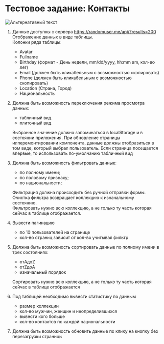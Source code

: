 # Тестовое задание: Контакты
![Альтернативный текст](https://www.notion.so/image/https%3A%2F%2Fs3-us-west-2.amazonaws.com%2Fsecure.notion-static.com%2F4ef98477-1a45-4014-9abc-510f2c2530e0%2Fscreencapture-inkubator-ks-ua-testing-react-redux-contacts-2020-11-01-10_22_45.png?table=block&id=e25686ce-d609-40d2-bee2-f45d9ba251e6&width=6720&userId=&cache=v2)
1. Данные доступны с сервера https://randomuser.me/api/?results=200  
   Отображение данных в виде таблицы.  
   Колонки ряда таблицы:  
    - Avatar
    - Fullname
    - Birthday (формат - День недели, mm/dd/yyyy, hh:mm am, кол-во лет)
    - Email (должен быть кликабельным с возможностью скопировать)
    - Phone (должен быть кликабельным с возможностью скопировать)
    - Location (Страна, Город)
    - Национальность


2. Должна быть возможность переключения режима просмотра данных:  
    - табличный вид
    - плиточный вид  
      
    Выбранное значение должно запоминаться в localStorage и в состоянии приложения.
    При обновление страницы илперемонтировании компонента, данные должны
    отобразиться в том виде, который выбрал пользователь. Если страница посещается
    впервые, то использовать по-умолчанию табличный вид


3. Должна быть возможность фильтровать данные:  
    - по полному имени;
    - по половому признаку;
    - по национальности;

    Фильтрация должна происходить без ручной отправки формы.  
    Очистка фильтра возвращает коллекцию к изначальному состоянию.  
    Фильтровать нужно всю коллекцию, а не только ту часть которая сейчас в таблице
    отображается.


4. Вывести пагинацию  
    - по 10 пользователей на странице
    - кол-во страниц зависит от кол-во учитывая фильтр


5. Должна быть возможность сортировать данные по полному имени в трех состояниях:
    - отAдоZ
    - отZдоA
    - изначальный порядок  

   Сортировать нужно всю коллекцию, а не только ту часть которая сейчас в таблице
   отображается


6. Под таблицей необходимо вывести статистику по данным
    - размер коллекции
    - кол-во мужчин, женщин и неопределившихся
    - вывести кого больше
    - кол-во контактов по каждой национальности


7. Должна быть возможность обновить данные по клику на кнопку без перезагрузки
   страницы